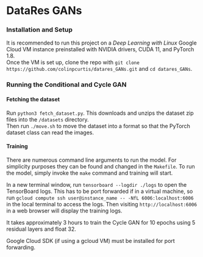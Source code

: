 # DataRes GANs

### Installation and Setup

It is recommended to run this project on a _Deep Learning with Linux_ Google Cloud VM instance preinstalled with NVIDIA drivers, CUDA 11, and PyTorch 1.8.   
Once the VM is set up, clone the repo with ```git clone https://github.com/colinpcurtis/datares_GANs.git``` 
and ```cd datares_GANs```.

### Running the Conditional and Cycle GAN

#### Fetching the dataset
Run ```python3 fetch_dataset.py```.  This downloads and unzips the dataset zip files into the ```/datasets``` directory.   
Then run ```./move.sh``` to move the dataset into a format so that the PyTorch dataset class can read 
the images.

#### Training
There are numerous command line arguments to run the model.  For simplicity purposes they can be found and changed in 
the ```Makefile```.  To run the model, simply invoke the ```make``` command and training will start.  

In a new terminal window, run ```tensorboard --logdir ./logs``` to open the TensorBoard logs.  This has to be 
port forwarded if in a virtual machine, so run ```gcloud compute ssh user@instance_name -- -NfL 6006:localhost:6006```
in the local terminal to access the logs. Then visiting ```http://localhost:6006``` in a web browser 
will display the training logs.

It takes approximately 3 hours to train the Cycle GAN for 10 epochs using 5 residual layers and float 32.  

Google Cloud SDK (if using a gcloud VM) must be installed for port forwarding.  
